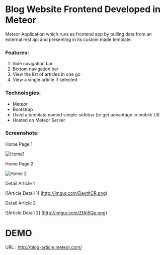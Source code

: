 Blog Website Frontend Developed in Meteor 
=========================================

Meteor Application which runs as frontend app by pulling data from an external rest api and presenting in its custom made template.

### Features:
1. Side navigation bar
2. Bottom navigation bar
3. View the list of articles in one go
4. View a single article if selected

### Technologies:

- Meteor
- Bootstrap 
- Used a template named simple-sidebar (to get advantage in mobile UI)
- Hosted on Meteor Server

### Screenshots:

Home Page 1

![Home1](http://imgur.com/l9ThVlL.png)

Home Page 2

![Home 2](http://imgur.com/mlcsLoF.png)

Detail Article 1

![Article Detail 1] (http://imgur.com/DevthCR.png)

Detail Article 2

![Article Detail 2] (http://imgur.com/ZfAI5Qp.png)


DEMO
====

URL : http://blog-article.meteor.com/
